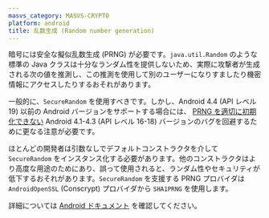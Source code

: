 ```yaml
---
masvs_category: MASVS-CRYPTO
platform: android
title: 乱数生成 (Random number generation)
---
```


暗号には安全な擬似乱数生成 (PRNG) が必要です。`java.util.Random` のような標準の Java クラスは十分なランダム性を提供しないため、実際に攻撃者が生成される次の値を推測し、この推測を使用して別のユーザーになりすましたり機密情報にアクセスしたりするおそれがあります。

一般的に、`SecureRandom` を使用すべきです。しかし、Android 4.4 (API レベル 19) 以前の Android バージョンをサポートする場合には、 [PRNG を適切に初期化できない](https://android-developers.googleblog.com/2013/08/some-securerandom-thoughts.html "Some SecureRandom Thoughts") Android 4.1-4.3 (API レベル 16-18) バージョンのバグを回避するために更なる注意が必要です。

ほとんどの開発者は引数なしでデフォルトコンストラクタを介して `SecureRandom` をインスタンス化する必要があります。他のコンストラクタはより高度な用途のためにあり、誤って使用されると、ランダム性やセキュリティが低下するおそれがあります。`SecureRandom` を支援する PRNG プロバイダは `AndroidOpenSSL` (Conscrypt) プロバイダから `SHA1PRNG` を使用します。

詳細については [Android ドキュメント](https://developer.android.com/privacy-and-security/risks/weak-prng) を確認してください。
